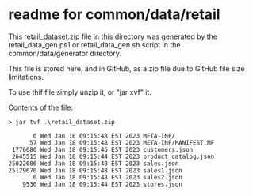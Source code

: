 # readme for common/data/retail 

This retail_dataset.zip file in this directory was generated by
the retail_data_gen.ps1 or retail_data_gen.sh script in the 
common/data/generator directory.

This file is stored here, and in GitHub, as a zip file due to
GitHub file size limitations.

To use thif file simply unzip it, or "jar xvf" it.

Contents of the file:

```
> jar tvf .\retail_dataset.zip

       0 Wed Jan 18 09:15:48 EST 2023 META-INF/
      57 Wed Jan 18 09:15:48 EST 2023 META-INF/MANIFEST.MF
 1776080 Wed Jan 18 09:15:46 EST 2023 customers.json
 2645515 Wed Jan 18 09:15:44 EST 2023 product_catalog.json
25022686 Wed Jan 18 09:15:48 EST 2023 sales.json
25129670 Wed Jan 18 09:15:48 EST 2023 sales1.json
       0 Wed Jan 18 09:15:48 EST 2023 sales2.json
    9530 Wed Jan 18 09:15:44 EST 2023 stores.json
```
